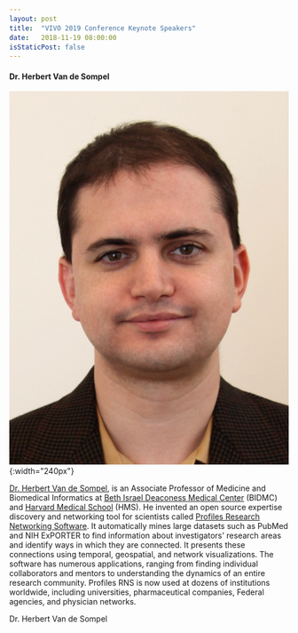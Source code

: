 ```yaml
---
layout: post
title:  "VIVO 2019 Conference Keynote Speakers"
date:   2018-11-19 08:00:00
isStaticPost: false
---
```


#### Dr. Herbert Van de Sompel

![Dr. Herbert Van de Sompel](/img/people/GriffinWeber.jpg){:width="240px"}

[Dr. Herbert Van de Sompel](https://connects.catalyst.harvard.edu/profiles/display/person/32213), is an Associate Professor of Medicine and Biomedical Informatics at [Beth Israel Deaconess Medical Center](https://www.bidmc.org) (BIDMC) and [Harvard Medical School](https://hms.harvard.edu) (HMS). He invented an open source expertise discovery and networking tool for scientists called [Profiles Research Networking Software](http://profiles.catalyst.harvard.edu). It automatically mines large datasets such as PubMed and NIH ExPORTER to find information about investigators' research areas and identify ways in which they are connected. It presents these connections using temporal, geospatial, and network visualizations. The software has numerous applications, ranging from finding individual collaborators and mentors to understanding the dynamics of an entire research community. Profiles RNS is now used at dozens of institutions worldwide, including universities, pharmaceutical companies, Federal agencies, and physician networks.
 
Dr. Herbert Van de Sompel 
